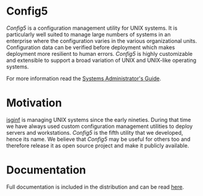 Config5
=======

*Config5* is a configuration management utility for UNIX systems. It is particularly well suited to manage large numbers of systems in an enterprise where the configuration varies in the various organizational units. Configuration data can be verified before deployment which makes deployment more resilient to human errors. *Config5* is highly customizable and extensible to support a broad variation of UNIX and UNIX-like operating systems. 

For more information read the [Systems Administrator's Guide](https://github.com/isginf/config5/blob/master/docs/pdf/guide.pdf?raw=true).

Motivation
==========

[isginf](http://www.isg.inf.ethz.ch) is managing UNIX systems since the early nineties. During that time we have always used custom configuration management utilities to deploy servers and workstations. *Config5* is the fifth utility that we developed, hence its name. We believe that *Config5* may be useful for others too and therefore release it as open source project and make it publicly available.

Documentation
=============

Full documentation is included in the distribution and can be read [here](https://github.com/isginf/config5/blob/master/docs/pdf/).

